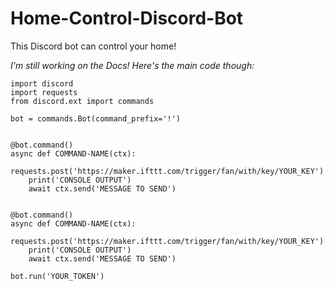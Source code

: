 # Home-Control-Discord-Bot
This Discord bot can control your home!

_I'm still working on the Docs! Here's the main code though:_

```
import discord
import requests
from discord.ext import commands

bot = commands.Bot(command_prefix='!')


@bot.command()
async def COMMAND-NAME(ctx):
    requests.post('https://maker.ifttt.com/trigger/fan/with/key/YOUR_KEY')
    print('CONSOLE OUTPUT')
    await ctx.send('MESSAGE TO SEND')


@bot.command()
async def COMMAND-NAME(ctx):
    requests.post('https://maker.ifttt.com/trigger/fan/with/key/YOUR_KEY')
    print('CONSOLE OUTPUT')
    await ctx.send('MESSAGE TO SEND')
    
bot.run('YOUR_TOKEN')

```
